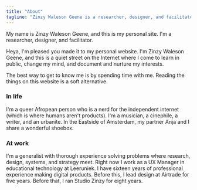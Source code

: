 ```yaml
---
title: "About"
tagline: "Zinzy Waleson Geene is a researcher, designer, and facilitator living and working in Amsterdam."
---
```

My name is Zinzy Waleson Geene, and this is my personal site. I'm a researcher, designer, and facilitator.



Heya, I'm pleased you made it to my personal website. I'm Zinzy Waleson Geene, and this is a quiet street on the Internet where I come to learn in public, change my mind, and document and nurture my interests.

The best way to get to know me is by spending time with me. Reading the things on this website is a soft alternative.

### In life
I'm a queer Afropean person who is a nerd for the independent internet (which is where humans aren't products). I'm a musician, a cinephile, a writer, and an urbanite. In the Eastside of Amsterdam, my partner Anja and I share a wonderful shoebox. 

### At work
I'm a generalist with thorough experience solving problems where research, design, systems, and strategy meet. Right now I work as a UX Manager in educational technology at Leeruniek. I have sixteen years of professional experience making digital products. Before this, I lead design at Airtrade for five years. Before that, I ran Studio Zinzy for eight years.